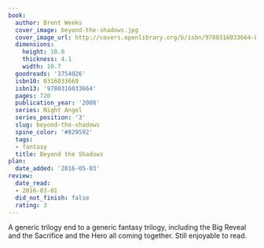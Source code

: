```yaml
---
book:
  author: Brent Weeks
  cover_image: beyond-the-shadows.jpg
  cover_image_url: http://covers.openlibrary.org/b/isbn/9780316033664-L.jpg
  dimensions:
    height: 18.0
    thickness: 4.1
    width: 10.7
  goodreads: '3754026'
  isbn10: 0316033669
  isbn13: '9780316033664'
  pages: 720
  publication_year: '2008'
  series: Night Angel
  series_position: '3'
  slug: beyond-the-shadows
  spine_color: '#829592'
  tags:
  - fantasy
  title: Beyond the Shadows
plan:
  date_added: '2016-05-03'
review:
  date_read:
  - 2016-03-01
  did_not_finish: false
  rating: 3
---
```


A generic trilogy end to a generic fantasy trilogy, including the Big Reveal and the Sacrifice and the Hero all coming together. Still enjoyable to read.
